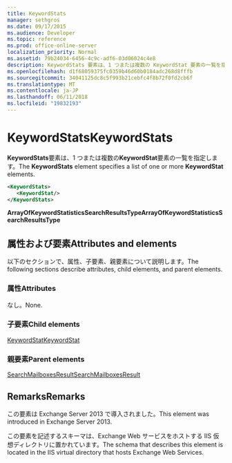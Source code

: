 ```yaml
---
title: KeywordStats
manager: sethgros
ms.date: 09/17/2015
ms.audience: Developer
ms.topic: reference
ms.prod: office-online-server
localization_priority: Normal
ms.assetid: 79b24034-6456-4c9c-adf6-03d06024c4e8
description: KeywordStats 要素は、1 つまたは複数の KeywordStat 要素の一覧を指定します。
ms.openlocfilehash: d1f68059375fc0359b46d60b0184adc268d8fffb
ms.sourcegitcommit: 34041125dc8c5f993b21cebfc4f8b72f0fd2cb6f
ms.translationtype: MT
ms.contentlocale: ja-JP
ms.lasthandoff: 06/11/2018
ms.locfileid: "19832193"
---
```

# <a name="keywordstats"></a><span data-ttu-id="0b389-103">KeywordStats</span><span class="sxs-lookup"><span data-stu-id="0b389-103">KeywordStats</span></span>

<span data-ttu-id="0b389-104">**KeywordStats**要素は、1 つまたは複数の**KeywordStat**要素の一覧を指定します。</span><span class="sxs-lookup"><span data-stu-id="0b389-104">The **KeywordStats** element specifies a list of one or more **KeywordStat** elements.</span></span> 
  
```XML
<KeywordStats>
   <KeywordStat/>
</KeywordStats>
```

 <span data-ttu-id="0b389-105">**ArrayOfKeywordStatisticsSearchResultsType**</span><span class="sxs-lookup"><span data-stu-id="0b389-105">**ArrayOfKeywordStatisticsSearchResultsType**</span></span>
## <a name="attributes-and-elements"></a><span data-ttu-id="0b389-106">属性および要素</span><span class="sxs-lookup"><span data-stu-id="0b389-106">Attributes and elements</span></span>

<span data-ttu-id="0b389-107">以下のセクションで、属性、子要素、親要素について説明します。</span><span class="sxs-lookup"><span data-stu-id="0b389-107">The following sections describe attributes, child elements, and parent elements.</span></span>
  
### <a name="attributes"></a><span data-ttu-id="0b389-108">属性</span><span class="sxs-lookup"><span data-stu-id="0b389-108">Attributes</span></span>

<span data-ttu-id="0b389-109">なし。</span><span class="sxs-lookup"><span data-stu-id="0b389-109">None.</span></span>
  
### <a name="child-elements"></a><span data-ttu-id="0b389-110">子要素</span><span class="sxs-lookup"><span data-stu-id="0b389-110">Child elements</span></span>

[<span data-ttu-id="0b389-111">KeywordStat</span><span class="sxs-lookup"><span data-stu-id="0b389-111">KeywordStat</span></span>](keywordstat.md)
  
### <a name="parent-elements"></a><span data-ttu-id="0b389-112">親要素</span><span class="sxs-lookup"><span data-stu-id="0b389-112">Parent elements</span></span>

[<span data-ttu-id="0b389-113">SearchMailboxesResult</span><span class="sxs-lookup"><span data-stu-id="0b389-113">SearchMailboxesResult</span></span>](searchmailboxesresult.md)
  
## <a name="remarks"></a><span data-ttu-id="0b389-114">Remarks</span><span class="sxs-lookup"><span data-stu-id="0b389-114">Remarks</span></span>

<span data-ttu-id="0b389-115">この要素は Exchange Server 2013 で導入されました。</span><span class="sxs-lookup"><span data-stu-id="0b389-115">This element was introduced in Exchange Server 2013.</span></span>
  
<span data-ttu-id="0b389-116">この要素を記述するスキーマは、Exchange Web サービスをホストする IIS 仮想ディレクトリに置かれています。</span><span class="sxs-lookup"><span data-stu-id="0b389-116">The schema that describes this element is located in the IIS virtual directory that hosts Exchange Web Services.</span></span>
  

